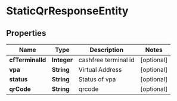 

# StaticQrResponseEntity


## Properties

| Name | Type | Description | Notes |
|------------ | ------------- | ------------- | -------------|
|**cfTerminalId** | **Integer** | cashfree terminal id |  [optional] |
|**vpa** | **String** | Virtual Address |  [optional] |
|**status** | **String** | Status of vpa |  [optional] |
|**qrCode** | **String** | qrcode |  [optional] |




